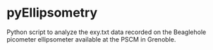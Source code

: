 # pyEllipsometry

Python script to analyze the exy.txt data recorded on the Beaglehole picometer ellipsometer available at the PSCM in Grenoble. 
